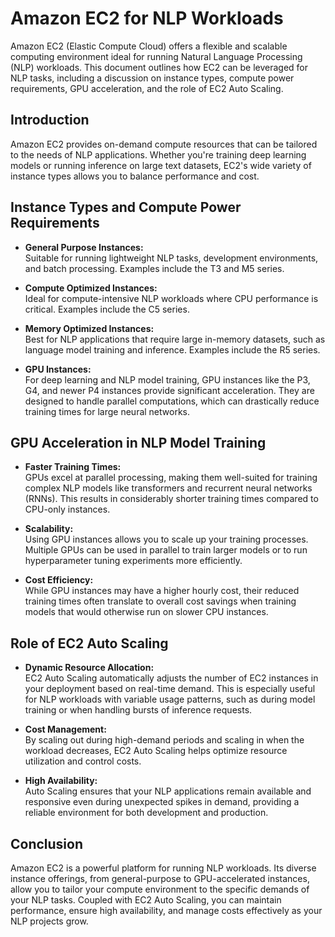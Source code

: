# Amazon EC2 for NLP Workloads

Amazon EC2 (Elastic Compute Cloud) offers a flexible and scalable computing environment ideal for running Natural Language Processing (NLP) workloads. This document outlines how EC2 can be leveraged for NLP tasks, including a discussion on instance types, compute power requirements, GPU acceleration, and the role of EC2 Auto Scaling.

## Introduction

Amazon EC2 provides on-demand compute resources that can be tailored to the needs of NLP applications. Whether you're training deep learning models or running inference on large text datasets, EC2's wide variety of instance types allows you to balance performance and cost.

## Instance Types and Compute Power Requirements

- **General Purpose Instances:**  
  Suitable for running lightweight NLP tasks, development environments, and batch processing. Examples include the T3 and M5 series.

- **Compute Optimized Instances:**  
  Ideal for compute-intensive NLP workloads where CPU performance is critical. Examples include the C5 series.

- **Memory Optimized Instances:**  
  Best for NLP applications that require large in-memory datasets, such as language model training and inference. Examples include the R5 series.

- **GPU Instances:**  
  For deep learning and NLP model training, GPU instances like the P3, G4, and newer P4 instances provide significant acceleration. They are designed to handle parallel computations, which can drastically reduce training times for large neural networks.

## GPU Acceleration in NLP Model Training

- **Faster Training Times:**  
  GPUs excel at parallel processing, making them well-suited for training complex NLP models like transformers and recurrent neural networks (RNNs). This results in considerably shorter training times compared to CPU-only instances.

- **Scalability:**  
  Using GPU instances allows you to scale up your training processes. Multiple GPUs can be used in parallel to train larger models or to run hyperparameter tuning experiments more efficiently.

- **Cost Efficiency:**  
  While GPU instances may have a higher hourly cost, their reduced training times often translate to overall cost savings when training models that would otherwise run on slower CPU instances.

## Role of EC2 Auto Scaling

- **Dynamic Resource Allocation:**  
  EC2 Auto Scaling automatically adjusts the number of EC2 instances in your deployment based on real-time demand. This is especially useful for NLP workloads with variable usage patterns, such as during model training or when handling bursts of inference requests.

- **Cost Management:**  
  By scaling out during high-demand periods and scaling in when the workload decreases, EC2 Auto Scaling helps optimize resource utilization and control costs.

- **High Availability:**  
  Auto Scaling ensures that your NLP applications remain available and responsive even during unexpected spikes in demand, providing a reliable environment for both development and production.

## Conclusion

Amazon EC2 is a powerful platform for running NLP workloads. Its diverse instance offerings, from general-purpose to GPU-accelerated instances, allow you to tailor your compute environment to the specific demands of your NLP tasks. Coupled with EC2 Auto Scaling, you can maintain performance, ensure high availability, and manage costs effectively as your NLP projects grow.

